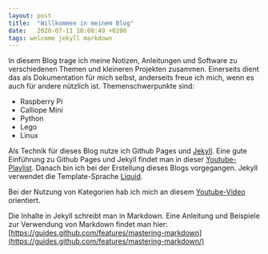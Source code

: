 ```yaml
---
layout: post
title:  "Willkommen in meinem Blog"
date:   2020-07-11 10:08:49 +0200
tags: welcome jekyll markdown
---
```


In diesem Blog trage ich meine Notizen, Anleitungen und Software zu verschiedenen Themen und kleineren Projekten zusammen. Einerseits dient das als Dokumentation für mich selbst, anderseits freue ich mich, wenn es auch für andere nützlich ist. Themenschwerpunkte sind:
* Raspberry Pi
* Calliope Mini
* Python
* Lego
* Linux

Als Technik für dieses Blog nutze ich Github Pages und [Jekyll](https://jekyllrb.com). Eine gute Einführung zu Github Pages und Jekyll findet man in dieser [Youtube-Playlist](
https://www.youtube.com/watch?v=EvYs1idcGnM&list=PLWzwUIYZpnJuT0sH4BN56P5oWTdHJiTNq). Danach bin ich bei der Erstellung dieses Blogs vorgegangen. Jekyll verwendet die Template-Sprache [Liquid](https://jekyllrb.com/docs/liquid/).

Bei der Nutzung von Kategorien hab ich mich an diesem [Youtube-Video](https://www.youtube.com/watch?v=QvmiDvJF0KA) orientiert.

Die Inhalte in Jekyll schreibt man in Markdown. Eine Anleitung und Beispiele zur Verwendung von Markdown findet man hier:
[https://guides.github.com/features/mastering-markdown](https://guides.github.com/features/mastering-markdown/)